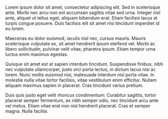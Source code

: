 Lorem ipsum dolor sit amet, consectetur adipiscing elit\. Sed in scelerisque ante\. Morbi nec arcu non est accumsan sagittis vitae sed urna\. Integer nisl ante, aliquet ut tellus eget, aliquam bibendum erat\. Etiam facilisis lacus at turpis congue posuere\. Duis facilisis elit sit amet nisi tincidunt imperdiet id eu lorem\.

Maecenas eu dolor euismod, iaculis nisl nec, cursus mauris\. Mauris scelerisque vulputate ex, sit amet hendrerit ipsum eleifend vel\. Morbi ac libero sollicitudin, pulvinar velit vitae, pharetra ipsum\. Etiam tempor urna luctus enim maximus egestas\.

Quisque sit amet est at sapien interdum tincidunt\. Suspendisse finibus, nibh nec vulputate ullamcorper, justo orci porta lectus, in dictum lacus nisi ac lorem\. Nunc mollis euismod nisi, malesuada interdum nisl porta vitae\. In molestie nulla vitae tortor facilisis, vitae vestibulum enim efficitur\. Nullam aliquam maximus sapien in placerat\. Cras tincidunt varius pretium\.

Duis quis justo eget velit rhoncus condimentum:
Curabitur sagittis, tortor placerat semper fermentum, ex nibh semper odio, nec tincidunt arcu ante vel metus\.
Etiam vitae erat non nisl hendrerit placerat\.
Cras et semper magna\.
Nulla facilisi\.

